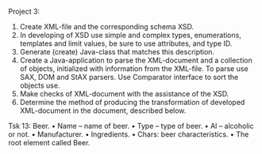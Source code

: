Project 3:
1.	Create XML-file and the corresponding schema XSD. 
2.	In developing of XSD use simple and complex types, enumerations, templates and limit values, be sure to use attributes, and type ID.
3.	Generate (create) Java-class that matches this description. 
4.	Create a Java-application to parse the XML-document and a collection of objects, initialized with information from the XML-file. To parse use SAX, DOM and StAX parsers. Use Comparator interface to sort the objects use.
5.	Make checks of XML-document with the assistance of the XSD.
6.	Determine the method of producing the transformation of developed XML-document in the document, described below.

Tsk 13: Beer.
•	Name – name of beer.
•	Type – type of beer.
•	Al – alcoholic or not.
•	Manufacturer.
•	Ingredients.
•	Chars: beer characteristics.
•	The root element called Beer.
